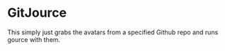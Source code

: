 # GitJource

This simply just grabs the avatars from a specified Github repo and runs gource with them.
